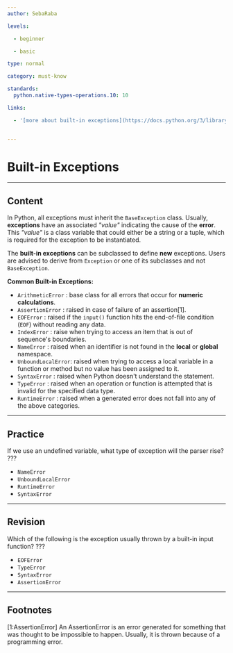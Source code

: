 ```yaml
---
author: SebaRaba

levels:

  - beginner

  - basic

type: normal

category: must-know

standards:
  python.native-types-operations.10: 10

links:

  - '[more about built-in exceptions](https://docs.python.org/3/library/exceptions.html){website}'


---
```


# Built-in Exceptions

---
## Content

In Python, all exceptions must inherit the `BaseException` class. Usually, **exceptions** have an associated *"value"* indicating the cause of the **error**. This *"value"* is a class variable that could either be a string or a tuple, which is required for the exception to be instantiated.

The **built-in exceptions** can be subclassed to define **new** exceptions. Users are advised to derive from `Exception` or one of its subclasses and not `BaseException`.

**Common Built-in Exceptions:**

- `ArithmeticError`  : base class for all errors that occur for **numeric calculations**.
- `AssertionError`   : raised in case of failure of an assertion[1].
- `EOFError`         : raised if the `input()` function hits the end-of-file condition (`EOF`) without reading any data.
- `IndexError`       : raise when trying to access an item that is out of sequence's boundaries.
- `NameError`        : raised when an identifier is not found in the **local** or **global** namespace.
- `UnboundLocalError`: raised when trying to access a local variable in a function or method but no     value  has been assigned to it.
- `SyntaxError`      : raised when Python doesn't understand the statement.
- `TypeError`        : raised when an operation or function is attempted that is invalid for the specified data type.
- `RuntimeError`     : raised when a generated error does not fall into any of the above categories.

---
## Practice

If we use an undefined variable, what type of exception will the parser rise?
???


* `NameError`
* `UnboundLocalError`
* `RuntimeError`
* `SyntaxError`

---
## Revision

Which of the following is the exception usually thrown by a built-in input function?
???


* `EOFError`
* `TypeError`
* `SyntaxError`
* `AssertionError`

---
## Footnotes
[1:AssertionError]
An AssertionError is an error generated for something that was thought to be impossible to happen. Usually, it is thrown because of a programming error.
 
 
